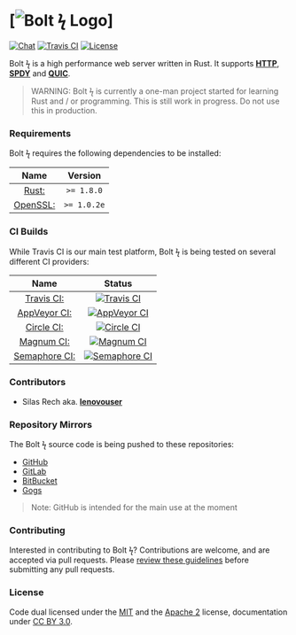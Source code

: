 # [![Bolt ϟ Logo](https://img.minora.io/banner/git/bolt.png)]

[![Chat](https://img.shields.io/gitter/room/minora-oss/bolt.svg?style=flat-square)](https://gitter.im/minora-oss/bolt)
[![Travis CI](https://img.shields.io/travis/minora-oss/bolt.svg?style=flat-square)](https://travis-ci.org/minora-oss/bolt)
[![License](https://img.shields.io/badge/license-MIT%2FApache--2.0-blue.svg?style=flat-square)](https://github.com/minora-oss/bolt/blob/master/license/)

Bolt ϟ is a high performance web server written in Rust. It supports **[HTTP](https://wikipedia.org/wiki/HTTP)**, **[SPDY](https://wikipedia.org/wiki/SPDY)** and **[QUIC](https://wikipedia.org/wiki/QUIC)**.

> WARNING: Bolt ϟ is currently a one-man project started for learning Rust and / or programming. This is still work in progress. Do not use this in production.

### Requirements
Bolt ϟ requires the following dependencies to be installed:

|                  Name                 |   Version   |
|:-------------------------------------:|:-----------:|
|  [Rust:](https://www.rust-lang.org/)  | `>= 1.8.0`  |
|  [OpenSSL:](https://www.openssl.org)  | `>= 1.0.2e` |

### CI Builds

While Travis CI is our main test platform, Bolt ϟ is being tested on several different CI providers:

|                               Name                              |                                                                       Status                                                                           |
|:---------------------------------------------------------------:|:------------------------------------------------------------------------------------------------------------------------------------------------------:|
|       [Travis CI:](https://travis-ci.org/minora-oss/bolt)       | [![Travis CI](https://img.shields.io/travis/minora-oss/bolt.svg?style=flat-square)](https://travis-ci.org/minora-oss/bolt)                             |
| [AppVeyor CI:](https://ci.appveyor.com/project/lenovouser/bolt) | [![AppVeyor CI](https://img.shields.io/appveyor/ci/lenovouser/bolt.svg?style=flat-square)](https://ci.appveyor.com/project/lenovouser/bolt)            |
|       [Circle CI:](https://circleci.com/gh/minora-oss/bolt)     | [![Circle CI](https://img.shields.io/circleci/project/minora-oss/bolt.svg?style=flat-square)](https://circleci.com/gh/minora-oss/bolt)                 |
|         [Magnum CI:](https://magnum-ci.com/projects/4187)       | [![Magnum CI](https://img.shields.io/magnumci/ci/c6dd8ceebb561b440c80cb9b5a565bae.svg?style=flat-square)](https://magnum-ci.com/projects/4187)         |
|     [Semaphore CI:](https://semaphoreci.com/lenovouser/bolt)    | [![Semaphore CI](https://semaphoreci.com/api/v1/lenovouser/bolt/branches/master/badge.svg?style=flat-square)](https://semaphoreci.com/lenovouser/bolt) |



### Contributors

 * Silas Rech aka. **[lenovouser](https://github.com/lenovouser/)**

### Repository Mirrors

The Bolt ϟ source code is being pushed to these repositories:

 * [GitHub](https://github.com/minora-oss/bolt/)
 * [GitLab](https://gitlab.com/minora-oss/bolt/)
 * [BitBucket](https://bitbucket.org/minora-oss/bolt/)
 * [Gogs](https://try.gogs.io/minora-oss/bolt/)

> Note: GitHub is intended for the main use at the moment

### Contributing

Interested in contributing to Bolt ϟ? Contributions are welcome, and are accepted via pull requests. Please [review these guidelines](https://github.com/minora-oss/bolt/blob/master/contributing.md) before submitting any pull requests.

### License

Code dual licensed under the [MIT](https://github.com/minora-oss/bolt/blob/master/license/mit.md) and the [Apache 2](https://github.com/minora-oss/bolt/blob/master/license/apache.md) license, documentation under [CC BY 3.0](https://creativecommons.org/licenses/by/3.0/).
